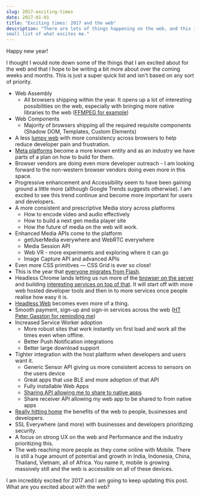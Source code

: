 ```yaml
---
slug: 2017-exciting-times
date: 2017-01-01
title: "Exciting times: 2017 and the web"
description: "There are lots of things happening on the web, and this is just a
small list of what excites me."
---
```


Happy new year!

I thought I would note down some of the things that I am excited about for the
web and that I hope to be writing a bit more about over the coming weeks and
months. This is just a super quick list and isn't based on any sort of priority.

* Web Assembly
  * All browsers shipping within the year. It opens up a lot of interesting 
    possibilities on the web, especially with bringing more native libraries
    to the web ([FFMPEG for example](https://paul.kinlan.me/ffmpeg-ideas/))
* Web Components
  * Majority of browsers shipping all the required requisite components (Shadow
    DOM, Templates, Custom Elements)
* A less [lumpy web](/the-lumpy-web/) with more consistency across browsers to
  help reduce developer pain and frustration.
* [Meta platforms](https://paul.kinlan.me/rise-of-the-meta-platforms/) become a
  more known entity and as an industry we have parts of a plan on how to build
  for them.
* Browser vendors are doing even more developer outreach - I am looking forward
  to the non-western browser vendors doing even more in this space.
* Progressive enhancement and Accessibility seem to have been gaining ground a
  little more (although Google Trends suggests otherwise). I am excited to see
  this trend continue and become more important for users and developers.
* A more consistent and prescriptive Media story across platforms
  * How to encode video and audio effectively
  * How to build a next gen media player site
  * How the future of media on the web will work.
* Enhanced Media APIs come to the platform
  * getUserMedia everywhere and WebRTC everywhere
  * Media Session API
  * Web VR - more experiments and exploring where it can go
  * Image Capture API and advanced APIs
* Even more CSS primitives &mdash; CSS Grid is ever so close!
* This is the year that [everyone migrates from
  Flash](https://paul.kinlan.me/whither-flash/).
* Headless Chrome lands letting us run more of the [browser on the
  server](https://paul.kinlan.me/running-chrome-on-appengine/) and building
  [interesting services on top of that](https://paul.kinlan.me/chrome-on-home/).
  It will start off with more web hosted developer tools and then in to more
  services once people realise how easy it is.
* [Headless Web](/the-headless-web) becomes even more of a thing.
* Smooth payment, sign-up and sign-in services across the web ([HT Peter Gasston
  for reminding me](https://twitter.com/stopsatgreen/status/816221752762269696))
* Increased Service Worker adoption
  * More robust sites that work instantly on first load and work all the times
    even when offline.
  * Better Push Notification integrations
  * Better large download support
* Tighter integration with the host platform when developers and users want it.
  * Generic Sensor API giving us more consistent access to sensors on the users
    device
  * Great apps that use BLE and more adoption of that API
  * Fully installable Web Apps
  * [Sharing API allowing me to share to native apps](https://paul.kinlan.me/navigator.share/)
  * Share receiver API allowing my web app to be shared to from native apps
* [Really hitting home](/slice-the-web/) the benefits of the web to people,
  businesses and developers.
* SSL Everywhere (and more) with businesses and developers prioritizing security.
* A focus on strong UX on the web and Performance and the industry prioritizing
  this.
* The web reaching more people as they come online with Mobile. There is still
  a huge amount of potential and growth in India, Indonesia, China, Thailand,
  Vietnam, all of Africa. You name it, mobile is growing massively still and
  the web is accessible on all of these devices.

I am incredibly excited for 2017 and I am going to keep updating this post. 
What are you excited about with the web?
